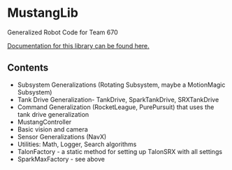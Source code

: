 # MustangLib

Generalized Robot Code for Team 670

[Documentation for this library can be found here.](https://hhs-team670.github.io/MustangLib/)

## Contents

- Subsystem Generalizations (Rotating Subsystem, maybe a MotionMagic Subsystem)
- Tank Drive Generalization- TankDrive, SparkTankDrive, SRXTankDrive
- Command Generalization (RocketLeague, PurePursuit) that uses the tank drive generalization
- MustangController
- Basic vision and camera 
- Sensor Generalizations (NavX)
- Utilities: Math, Logger, Search algorithms
- TalonFactory - a static method for setting up TalonSRX with all settings
- SparkMaxFactory - see above


